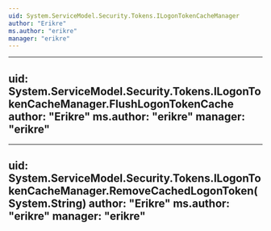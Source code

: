 ```yaml
---
uid: System.ServiceModel.Security.Tokens.ILogonTokenCacheManager
author: "Erikre"
ms.author: "erikre"
manager: "erikre"
---
```


---
uid: System.ServiceModel.Security.Tokens.ILogonTokenCacheManager.FlushLogonTokenCache
author: "Erikre"
ms.author: "erikre"
manager: "erikre"
---

---
uid: System.ServiceModel.Security.Tokens.ILogonTokenCacheManager.RemoveCachedLogonToken(System.String)
author: "Erikre"
ms.author: "erikre"
manager: "erikre"
---
